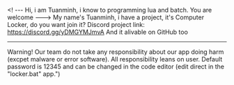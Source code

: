 <! ---
Hi, i am Tuanminh, i know to programming lua and batch.
You are welcome
--->
My name's Tuanminh, i have a project, it's Computer Locker, do you want join it? 
Discord project link: https://discord.gg/yDMGYMJmvA
And it alivable on GitHub too

-----------------------------------------------------------------------------------------------------------------------------------------------------------------------------------
Warning! Our team do not take any responsibility about our app doing harm (excpet malware or error software). All responsibility leans on user. Default password is 12345 and can be changed in the code editor (edit direct in the "locker.bat" app.")
